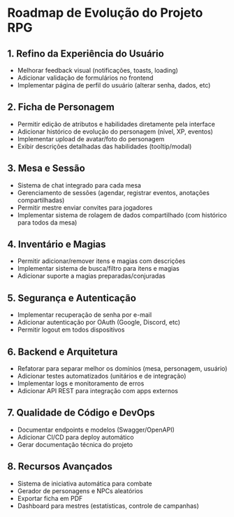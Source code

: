 # Roadmap de Evolução do Projeto RPG

## 1. Refino da Experiência do Usuário
- Melhorar feedback visual (notificações, toasts, loading)
- Adicionar validação de formulários no frontend
- Implementar página de perfil do usuário (alterar senha, dados, etc)

## 2. Ficha de Personagem
- Permitir edição de atributos e habilidades diretamente pela interface
- Adicionar histórico de evolução do personagem (nível, XP, eventos)
- Implementar upload de avatar/foto do personagem
- Exibir descrições detalhadas das habilidades (tooltip/modal)

## 3. Mesa e Sessão
- Sistema de chat integrado para cada mesa
- Gerenciamento de sessões (agendar, registrar eventos, anotações compartilhadas)
- Permitir mestre enviar convites para jogadores
- Implementar sistema de rolagem de dados compartilhado (com histórico para todos da mesa)

## 4. Inventário e Magias
- Permitir adicionar/remover itens e magias com descrições
- Implementar sistema de busca/filtro para itens e magias
- Adicionar suporte a magias preparadas/conjuradas

## 5. Segurança e Autenticação
- Implementar recuperação de senha por e-mail
- Adicionar autenticação por OAuth (Google, Discord, etc)
- Permitir logout em todos dispositivos

## 6. Backend e Arquitetura
- Refatorar para separar melhor os domínios (mesa, personagem, usuário)
- Adicionar testes automatizados (unitários e de integração)
- Implementar logs e monitoramento de erros
- Adicionar API REST para integração com apps externos

## 7. Qualidade de Código e DevOps
- Documentar endpoints e modelos (Swagger/OpenAPI)
- Adicionar CI/CD para deploy automático
- Gerar documentação técnica do projeto

## 8. Recursos Avançados
- Sistema de iniciativa automática para combate
- Gerador de personagens e NPCs aleatórios
- Exportar ficha em PDF
- Dashboard para mestres (estatísticas, controle de campanhas)

